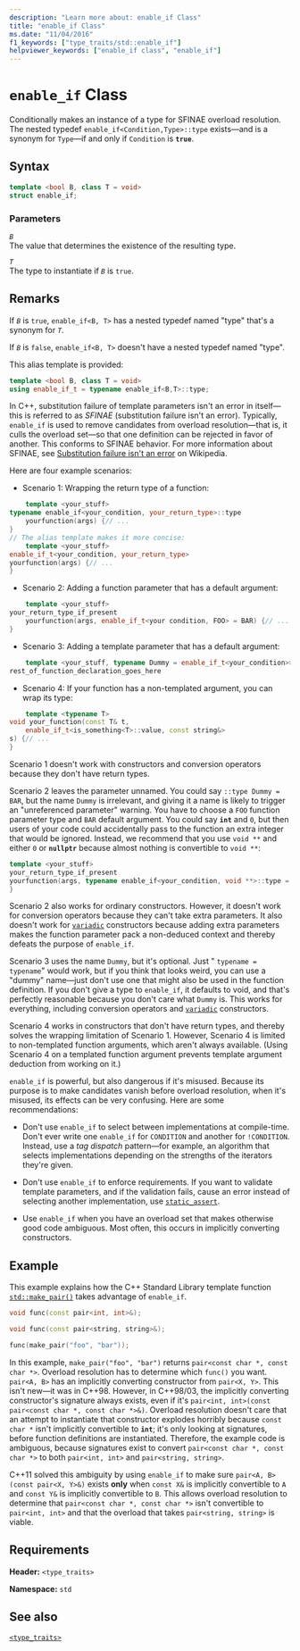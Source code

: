 ```yaml
---
description: "Learn more about: enable_if Class"
title: "enable_if Class"
ms.date: "11/04/2016"
f1_keywords: ["type_traits/std::enable_if"]
helpviewer_keywords: ["enable_if class", "enable_if"]
---
```

# `enable_if` Class

Conditionally makes an instance of a type for SFINAE overload resolution. The nested typedef `enable_if<Condition,Type>::type` exists—and is a synonym for `Type`—if and only if `Condition` is **`true`**.

## Syntax

```cpp
template <bool B, class T = void>
struct enable_if;
```

### Parameters

*`B`*\
The value that determines the existence of the resulting type.

*`T`*\
The type to instantiate if *`B`* is `true`.

## Remarks

If *`B`* is `true`, `enable_if<B, T>` has a nested typedef named "type" that's a synonym for *`T`*.

If *`B`* is `false`, `enable_if<B, T>` doesn't have a nested typedef named "type".

This alias template is provided:

```cpp
template <bool B, class T = void>
using enable_if_t = typename enable_if<B,T>::type;
```

In C++, substitution failure of template parameters isn't an error in itself—this is referred to as *SFINAE* (substitution failure isn't an error). Typically, `enable_if` is used to remove candidates from overload resolution—that is, it culls the overload set—so that one definition can be rejected in favor of another. This conforms to SFINAE behavior. For more information about SFINAE, see [Substitution failure isn't an error](https://go.microsoft.com/fwlink/p/?linkid=394798) on Wikipedia.

Here are four example scenarios:

- Scenario 1: Wrapping the return type of a function:

```cpp
    template <your_stuff>
typename enable_if<your_condition, your_return_type>::type
    yourfunction(args) {// ...
}
// The alias template makes it more concise:
    template <your_stuff>
enable_if_t<your_condition, your_return_type>
yourfunction(args) {// ...
}
```

- Scenario 2: Adding a function parameter that has a default argument:

```cpp
    template <your_stuff>
your_return_type_if_present
    yourfunction(args, enable_if_t<your condition, FOO> = BAR) {// ...
}
```

- Scenario 3: Adding a template parameter that has a default argument:

```cpp
    template <your_stuff, typename Dummy = enable_if_t<your_condition>>
rest_of_function_declaration_goes_here
```

- Scenario 4: If your function has a non-templated argument, you can wrap its type:

```cpp
    template <typename T>
void your_function(const T& t,
    enable_if_t<is_something<T>::value, const string&>
s) {// ...
}
```

Scenario 1 doesn't work with constructors and conversion operators because they don't have return types.

Scenario 2 leaves the parameter unnamed. You could say `::type Dummy = BAR`, but the name `Dummy` is irrelevant, and giving it a name is likely to trigger an "unreferenced parameter" warning. You have to choose a `FOO` function parameter type and `BAR` default argument.  You could say **`int`** and `0`, but then users of your code could accidentally pass to the function an extra integer that would be ignored. Instead, we recommend that you use `void **` and either `0` or **`nullptr`** because almost nothing is convertible to `void **`:

```cpp
template <your_stuff>
your_return_type_if_present
yourfunction(args, typename enable_if<your_condition, void **>::type = nullptr) {// ...
}
```

Scenario 2 also works for ordinary constructors.  However, it doesn't work for conversion operators because they can't take extra parameters.  It also doesn't work for [`variadic`](../cpp/ellipses-and-variadic-templates.md) constructors because adding extra parameters makes the function parameter pack a non-deduced context and thereby defeats the purpose of `enable_if`.

Scenario 3 uses the name `Dummy`, but it's optional. Just " `typename = typename`" would work, but if you think that looks weird, you can use a "dummy" name—just don't use one that might also be used in the function definition. If you don't give a type to `enable_if`, it defaults to void, and that's perfectly reasonable because you don't care what `Dummy` is. This works for everything, including conversion operators and [`variadic`](../cpp/ellipses-and-variadic-templates.md) constructors.

Scenario 4 works in constructors that don't have return types, and thereby solves the wrapping limitation of Scenario 1.  However, Scenario 4 is limited to non-templated function arguments, which aren't always available.  (Using Scenario 4 on a templated function argument prevents template argument deduction from working on it.)

`enable_if` is powerful, but also dangerous if it's misused.  Because its purpose is to make candidates vanish before overload resolution, when it's misused, its effects can be very confusing.  Here are some recommendations:

- Don't use `enable_if` to select between implementations at compile-time. Don't ever write one `enable_if` for `CONDITION` and another for `!CONDITION`.  Instead, use a *tag dispatch* pattern—for example, an algorithm that selects implementations depending on the strengths of the iterators they're given.

- Don't use `enable_if` to enforce requirements.  If you want to validate template parameters, and if the validation fails, cause an error instead of selecting another implementation, use [`static_assert`](../cpp/static-assert.md).

- Use `enable_if` when you have an overload set that makes otherwise good code ambiguous.  Most often, this occurs in implicitly converting constructors.

## Example

This example explains how the C++ Standard Library template function [`std::make_pair()`](../standard-library/utility-functions.md#make_pair) takes advantage of `enable_if`.

```cpp
void func(const pair<int, int>&);

void func(const pair<string, string>&);

func(make_pair("foo", "bar"));
```

In this example, `make_pair("foo", "bar")` returns `pair<const char *, const char *>`. Overload resolution has to determine which `func()` you want. `pair<A, B>` has an implicitly converting constructor from `pair<X, Y>`.  This isn't new—it was in C++98. However, in C++98/03, the implicitly converting constructor's signature always exists, even if it's `pair<int, int>(const pair<const char *, const char *>&)`.  Overload resolution doesn't care that an attempt to instantiate that constructor explodes horribly because `const char *` isn't implicitly convertible to **`int`**; it's only looking at signatures, before function definitions are instantiated.  Therefore, the example code is ambiguous, because signatures exist to convert `pair<const char *, const char *>` to both `pair<int, int>` and `pair<string, string>`.

C++11 solved this ambiguity by using `enable_if` to make sure `pair<A, B>(const pair<X, Y>&)` exists **only** when `const X&` is implicitly convertible to `A` and `const Y&` is implicitly convertible to `B`.  This allows overload resolution to determine that `pair<const char *, const char *>` isn't convertible to `pair<int, int>` and that the overload that takes `pair<string, string>` is viable.

## Requirements

**Header:** `<type_traits>`

**Namespace:** `std`

## See also

[`<type_traits>`](../standard-library/type-traits.md)
